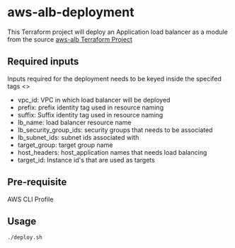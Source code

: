# aws-alb-deployment

This Terraform project will deploy an Application load balancer as a module from the source [aws-alb Terraform Project](https://github.com/Vinayvenkatesh08/aws-alb.git)

## Required inputs

Inputs required for the deployment needs to be keyed inside the specifed tags <>
* vpc_id: VPC in which load balancer will be deployed
* prefix: prefix identity tag used in resource naming
* suffix: Suffix identity tag used in resource naming
* lb_name: load balancer resource name 
* lb_security_group_ids: security groups that needs to be associated
* lb_subnet_ids: subnet ids associated with 
* target_group: target group name
* host_headers: host_application names that needs load balancing
* target_id: Instance id's that are used as targets

## Pre-requisite

AWS CLI Profile



## Usage
```./deploy.sh```
